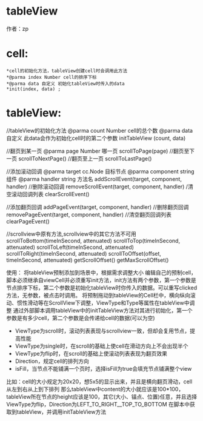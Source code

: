 # tableView
作者：zp

# cell:
```
*cell的初始化方法，tableView创建cell时会调用此方法
*@parma index Number cell的排序下标
*@parma data 自定义 初始化tableView时传入的data
*init(index, data) ;
```

# tableView:
//tableView的初始化方法
@parma count Number cell的总个数
@parma data 自定义 此data会作为初始化cell时的第二个参数
initTableView (count, data)

//翻页到某一页
@parma page Number 哪一页
scrollToPage(page)
//翻页至下一页
scrollToNextPage()
//翻页至上一页
scrollToLastPage()

//添加滚动回调
@parma target cc.Node    目标节点
@parma component string  组件
@parma handler string    方法名
addScrollEvent(target, component, handler)
//删除滚动回调
removeScrollEvent(target, component, handler)
/清空滚动回调列表
clearScrollEvent()

//添加翻页回调
addPageEvent(target, component, handler)
//删除翻页回调
removePageEvent(target, component, handler)
//清空翻页回调列表
clearPageEvent()

//scrollview中原有方法,scrollview中的其它方法不可用
scrollToBottom(timeInSecond, attenuated)
scrollToTop(timeInSecond, attenuated)
scrollToLeft(timeInSecond, attenuated)
scrollToRight(timeInSecond, attenuated)
scrollToOffset(offset, timeInSecond, attenuated)
getScrollOffset()
getMaxScrollOffset() 


使用：
将tableView预制添加到场景中，根据需求调整大小
编辑自己的预制cell，脚本必须继承自viewCell并必须重写init方法，init方法有两个参数，第一个参数是节点排序下标，第二个参数是初始化tableView时你传入的数据。可以重写clicked方法，无参数，被点击时调用。
将预制拖动到tableView的Cell栏中，横向纵向滚动、惯性滑动等在ScrollView下调整，ViewType和Type等属性在tableView中调整
通过外部脚本调用tableView中的initTableView方法对其进行初始化，第一个参数是有多少cell，第二个参数是会传递给cell的数据(可以为空) 
*    ViewType为scroll时，滚动列表表现与scrollview一致，但却会复用节点，提高性能
*    ViewType为single时，在scroll的基础上使cell在滑动方向上不会出现半个
*    ViewType为flip时，在scroll的基础上使滚动列表表现为翻页效果
*    Direction，规定cell的排列方向
*    isFill，当节点不能铺满一个页时，选择isFill为true会填充节点铺满整个view

比如：cell的大小规定为20x20，想5x5的显示出来，并且是横向翻页滑动，cell从左到右从上到下排列
那么tableView中content的大小就应该是100*100，tableView所在节点的height应该是100，其它(大小、锚点、位置)任意，并且选择ViewType为flip，Direction为LEFT_TO_RIGHT__TOP_TO_BOTTOM
在脚本中获取到tableView，并调用initTableView方法